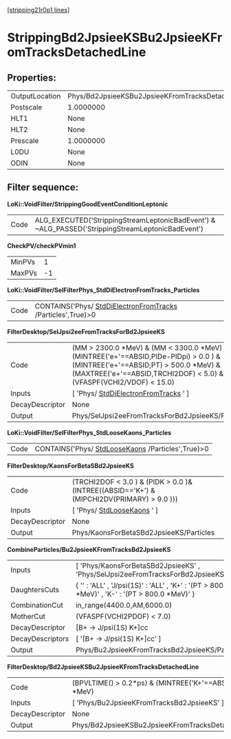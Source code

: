 [[stripping21r0p1 lines]](./stripping21r0p1-index)

# StrippingBd2JpsieeKSBu2JpsieeKFromTracksDetachedLine

## Properties:

|                |                                                            |
|----------------|------------------------------------------------------------|
| OutputLocation | Phys/Bd2JpsieeKSBu2JpsieeKFromTracksDetachedLine/Particles |
| Postscale      | 1.0000000                                                  |
| HLT1           | None                                                       |
| HLT2           | None                                                       |
| Prescale       | 1.0000000                                                  |
| L0DU           | None                                                       |
| ODIN           | None                                                       |

## Filter sequence:

**LoKi::VoidFilter/StrippingGoodEventConditionLeptonic**

|      |                                                                                                   |
|------|---------------------------------------------------------------------------------------------------|
| Code | ALG_EXECUTED('StrippingStreamLeptonicBadEvent') & \~ALG_PASSED('StrippingStreamLeptonicBadEvent') |

**CheckPV/checkPVmin1**

|        |     |
|--------|-----|
| MinPVs | 1   |
| MaxPVs | -1  |

**LoKi::VoidFilter/SelFilterPhys_StdDiElectronFromTracks_Particles**

|      |                                                                                                           |
|------|-----------------------------------------------------------------------------------------------------------|
| Code | CONTAINS('Phys/ [StdDiElectronFromTracks](./stripping21r0p1-stddielectronfromtracks) /Particles',True)\>0 |

**FilterDesktop/SelJpsi2eeFromTracksForBd2JpsieeKS**

|                 |                                                                                                                                                                                                             |
|-----------------|-------------------------------------------------------------------------------------------------------------------------------------------------------------------------------------------------------------|
| Code            | (MM \> 2300.0 \*MeV) & (MM \< 3300.0 \*MeV) & (MINTREE('e+'==ABSID,PIDe-PIDpi) \> 0.0 ) & (MINTREE('e+'==ABSID,PT) \> 500.0 \*MeV) & (MAXTREE('e+'==ABSID,TRCHI2DOF) \< 5.0) & (VFASPF(VCHI2/VDOF) \< 15.0) |
| Inputs          | [ 'Phys/ [StdDiElectronFromTracks](./stripping21r0p1-stddielectronfromtracks) ' ]                                                                                                                         |
| DecayDescriptor | None                                                                                                                                                                                                        |
| Output          | Phys/SelJpsi2eeFromTracksForBd2JpsieeKS/Particles                                                                                                                                                           |

**LoKi::VoidFilter/SelFilterPhys_StdLooseKaons_Particles**

|      |                                                                                       |
|------|---------------------------------------------------------------------------------------|
| Code | CONTAINS('Phys/ [StdLooseKaons](./stripping21r0p1-stdloosekaons) /Particles',True)\>0 |

**FilterDesktop/KaonsForBetaSBd2JpsieeKS**

|                 |                                                                                              |
|-----------------|----------------------------------------------------------------------------------------------|
| Code            | (TRCHI2DOF \< 3.0 ) & (PIDK \> 0.0 )& (INTREE((ABSID=='K+') & (MIPCHI2DV(PRIMARY) \> 9.0 ))) |
| Inputs          | [ 'Phys/ [StdLooseKaons](./stripping21r0p1-stdloosekaons) ' ]                              |
| DecayDescriptor | None                                                                                         |
| Output          | Phys/KaonsForBetaSBd2JpsieeKS/Particles                                                      |

**CombineParticles/Bu2JpsieeKFromTracksBd2JpsieeKS**

|                  |                                                                                                    |
|------------------|----------------------------------------------------------------------------------------------------|
| Inputs           | [ 'Phys/KaonsForBetaSBd2JpsieeKS' , 'Phys/SelJpsi2eeFromTracksForBd2JpsieeKS' ]                  |
| DaughtersCuts    | { '' : 'ALL' , 'J/psi(1S)' : 'ALL' , 'K+' : '(PT \> 800.0 \*MeV)' , 'K-' : '(PT \> 800.0 \*MeV)' } |
| CombinationCut   | in_range(4400.0,AM,6000.0)                                                                         |
| MotherCut        | (VFASPF(VCHI2PDOF) \< 7.0)                                                                         |
| DecayDescriptor  | [B+ -\> J/psi(1S) K+]cc                                                                          |
| DecayDescriptors | [ '[B+ -\> J/psi(1S) K+]cc' ]                                                                  |
| Output           | Phys/Bu2JpsieeKFromTracksBd2JpsieeKS/Particles                                                     |

**FilterDesktop/Bd2JpsieeKSBu2JpsieeKFromTracksDetachedLine**

|                 |                                                                     |
|-----------------|---------------------------------------------------------------------|
| Code            | (BPVLTIME() \> 0.2\*ps) & (MINTREE('K+'==ABSID, PT) \> 800.0 \*MeV) |
| Inputs          | [ 'Phys/Bu2JpsieeKFromTracksBd2JpsieeKS' ]                        |
| DecayDescriptor | None                                                                |
| Output          | Phys/Bd2JpsieeKSBu2JpsieeKFromTracksDetachedLine/Particles          |
